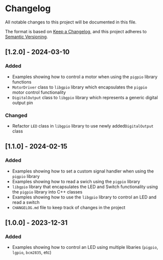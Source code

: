 # Changelog
All notable changes to this project will be documented in this file.

The format is based on [Keep a Changelog](https://keepachangelog.com/en/1.0.0/),
and this project adheres to [Semantic Versioning](https://semver.org/spec/v2.0.0.html).


## [1.2.0] - 2024-03-10

### Added
- Examples showing how to control a motor when using the `pigpio` library functions
- `MotorDriver` class to `libgpio` library which encapsulates the `pigpio` motor control functionality
- `DigitalOutput` class to `libgpio` library which represents a generic digital output pin

### Changed
- Refactor `LED` class in `libgpio` library to use newly added`DigitalOutput` class


## [1.1.0] - 2024-02-15

### Added
- Examples showing how to set a custom signal handler when using the `pigpio` library
- Examples showing how to read a swich using the `pigpio` library
- `libgpio` library that encapsulates the LED and Switch functionality using the `pigpio` library into C++ classes
- Examples showing how to use the `libgpio` library to control an LED and read a switch
- `CHANGELOG.md` file to keep track of changes in the project


## [1.0.0] - 2023-12-31

### Added
- Examples showing how to control an LED using multiple libaries (`pigpio`, `lgpio`, `bcm2835`, etc)
